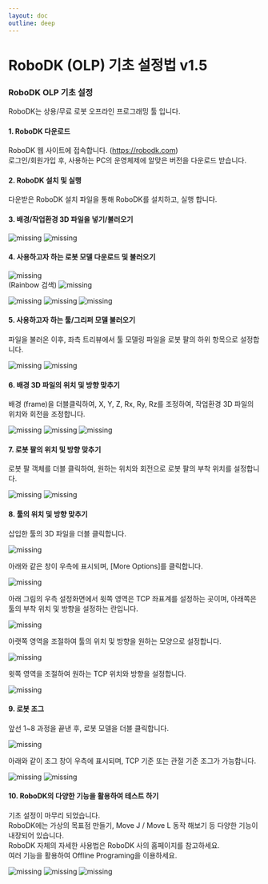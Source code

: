```yaml
---
layout: doc
outline: deep
---
```


# RoboDK (OLP) 기초 설정법 v1.5

### RoboDK OLP 기초 설정

RoboDK는 상용/무료 로봇 오프라인 프로그래밍 툴 입니다.

#### 1. RoboDK 다운로드

RoboDK 웹 사이트에 접속합니다. (https://robodk.com)<br>
로그인/회원가입 후, 사용하는 PC의 운영체제에 알맞은 버전을 다운로드 받습니다.

#### 2. RoboDK 설치 및 실행

다운받은 RoboDK 설치 파일을 통해 RoboDK를 설치하고, 실행 합니다.

#### 3. 배경/작업환경 3D 파일을 넣기/불러오기

![missing](/technical_docs/common/robodk_setup_basic/3-1.png)
![missing](/technical_docs/common/robodk_setup_basic/3-2.png)

#### 4. 사용하고자 하는 로봇 모델 다운로드 및 불러오기

![missing](/technical_docs/common/robodk_setup_basic/4-1.png)<br>
(Rainbow 검색)
![missing](/technical_docs/common/robodk_setup_basic/new0.png)

![missing](/technical_docs/common/robodk_setup_basic/new1.png)
![missing](/technical_docs/common/robodk_setup_basic/4-4.png)
![missing](/technical_docs/common/robodk_setup_basic/4-5.png)

#### 5. 사용하고자 하는 툴/그리퍼 모델 불러오기

파일을 불러온 이후, 좌측 트리뷰에서 툴 모델링 파일을 로봇 팔의 하위 항목으로 설정합니다.

![missing](/technical_docs/common/robodk_setup_basic/5-1.png)
![missing](/technical_docs/common/robodk_setup_basic/5-2.png)

#### 6. 배경 3D 파일의 위치 및 방향 맞추기

배경 (frame)을 더블클릭하여, X, Y, Z, Rx, Ry, Rz를 조정하여, 작업환경 3D 파일의 위치와 회전을 조정합니다.

![missing](/technical_docs/common/robodk_setup_basic/6-1.png)
![missing](/technical_docs/common/robodk_setup_basic/6-2.png)
![missing](/technical_docs/common/robodk_setup_basic/6-3.png)

#### 7. 로봇 팔의 위치 및 방향 맞추기

로봇 팔 객체를 더블 클릭하여, 원하는 위치와 회전으로 로봇 팔의 부착 위치를 설정합니다.

![missing](/technical_docs/common/robodk_setup_basic/7-1.png)
![missing](/technical_docs/common/robodk_setup_basic/7-2.png)

#### 8. 툴의 위치 및 방향 맞추기

삽입한 툴의 3D 파일을 더블 클릭합니다.

![missing](/technical_docs/common/robodk_setup_basic/8-1.png)

아래와 같은 창이 우측에 표시되며, [More Options]를 클릭합니다.

![missing](/technical_docs/common/robodk_setup_basic/8-2.png)

아래 그림의 우측 설정화면에서 윗쪽 영역은 TCP 좌표계를 설정하는 곳이며, 아래쪽은 툴의 부착 위치 및 방향을 설정하는 란입니다.

![missing](/technical_docs/common/robodk_setup_basic/8-3.png)

아랫쪽 영역을 조절하여 툴의 위치 및 방향을 원하는 모양으로 설정합니다.

![missing](/technical_docs/common/robodk_setup_basic/8-4.png)

윗쪽 영역을 조절하여 원하는 TCP 위치와 방향을 설정합니다.

![missing](/technical_docs/common/robodk_setup_basic/8-5.png)

#### 9. 로봇 조그

앞선 1~8 과정을 끝낸 후, 로봇 모델을 더블 클릭합니다.

![missing](/technical_docs/common/robodk_setup_basic/9-1.png)

아래와 같이 조그 창이 우측에 표시되며, TCP 기준 또는 관절 기준 조그가 가능합니다.

![missing](/technical_docs/common/robodk_setup_basic/9-2.png)
![missing](/technical_docs/common/robodk_setup_basic/9-3.png)

#### 10. RoboDK의 다양한 기능을 활용하여 테스트 하기

기초 설정이 마무리 되었습니다.<br>
RoboDK에는 가상의 목표점 만들기, Move J / Move L 동작 해보기 등 다양한 기능이 내장되어 있습니다.<br>
RoboDK 자체의 자세한 사용법은 RoboDK 사의 홈페이지를 참고하세요.<br>
여러 기능을 활용하여 Offline Programing을 이용하세요.

![missing](/technical_docs/common/robodk_setup_basic/10-1.png)
![missing](/technical_docs/common/robodk_setup_basic/10-2.png)
![missing](/technical_docs/common/robodk_setup_basic/10-3.png)

